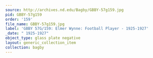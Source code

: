 ```yaml
---
source: http://archives.nd.edu/Bagby/GBBY-57g159.jpg
pid: GBBY-57g159
order: '159'
file_name: GBBY-57g159.jpg
label: 'GBBY 57G/159: Elmer Wynne: Football Player - 1925-1927'
_date: " 1925-1927"
object_type: glass plate negative
layout: generic_collection_item
collection: bagby
---
```

